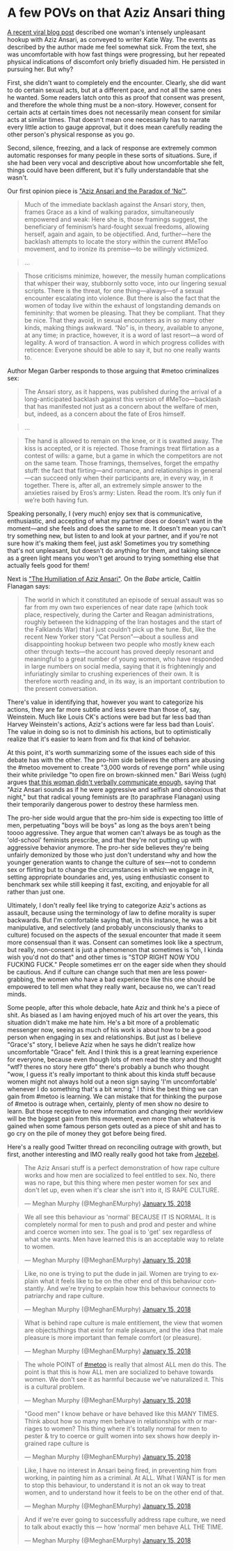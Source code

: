 # A few POVs on that Aziz Ansari thing

[A recent viral blog post](https://babe.net/2018/01/13/aziz-ansari-28355) described one woman's intensely unpleasant hookup with Aziz Ansari, as conveyed to writer Katie Way. The events as described by the author made me feel somewhat sick. From the text, she was uncomfortable with how fast things were progressing, but her repeated physical indications of discomfort only briefly disuaded him. He persisted in pursuing her. But why?

First, she didn't want to completely end the encounter. Clearly, she did want to do certain sexual acts, but at a different pace, and not all the same ones he wanted. Some readers latch onto this as proof that consent was present, and therefore the whole thing must be a non-story. However, consent for certain acts at certain times does not necessarily mean consent for similar acts at similar times. That doesn't mean one necessarily has to narrate every little action to gauge approval, but it does mean carefully reading the other person's physical response as you go. 

Second, silence, freezing, and a lack of response are extremely common automatic responses for many people in these sorts of situations. Sure, if she had been very vocal and descriptive about how uncomfortable she felt, things could have been different, but it's fully understandable that she wasn't. 

Our first opinion piece is ["Aziz Ansari and the Paradox of ‘No’"](https://www.theatlantic.com/entertainment/archive/2018/01/aziz-ansari-and-the-paradox-of-no/550556/).

> Much of the immediate backlash against the Ansari story, then, frames Grace as a kind of walking paradox, simultaneously empowered and weak: Here she is, those framings suggest, the beneficiary of feminism’s hard-fought sexual freedoms, allowing herself, again and again, to be objectified. And, further—here the backlash attempts to locate the story within the current #MeToo movement, and to ironize its premise—to be willingly victimized.

> ...

> Those criticisms minimize, however, the messily human complications that whisper their way, stubbornly sotto voce, into our lingering sexual scripts. There is the threat, for one thing—always—of a sexual encounter escalating into violence. But there is also the fact that the women of today live within the exhaust of longstanding demands on femininity: that women be pleasing. That they be compliant. That they be nice. That they avoid, in sexual encounters as in so many other kinds, making things awkward. “No” is, in theory, available to anyone, at any time; in practice, however, it is a word of last resort—a word of legality. A word of transaction. A word in which progress collides with reticence: Everyone should be able to say it, but no one really wants to.

Author Megan Garber responds to those arguing that #metoo criminalizes sex:

> The Ansari story, as it happens, was published during the arrival of a long-anticipated backlash against this version of #MeToo—backlash that has manifested not just as a concern about the welfare of men, but, indeed, as a concern about the fate of Eros himself.

> ...

> The hand is allowed to remain on the knee, or it is swatted away. The kiss is accepted, or it is rejected. Those framings treat flirtation as a contest of wills: a game, but a game in which the competitors are not on the same team. Those framings, themselves, forget the empathy stuff: the fact that flirting—and romance, and relationships in general—can succeed only when their participants are, in every way, in it together. There is, after all, an extremely simple answer to the anxieties raised by Eros’s army: Listen. Read the room. It’s only fun if we’re both having fun.

Speaking personally, I (very much) enjoy sex that is communicative, enthusiastic, and accepting of what my partner does or doesn't want in the moment—and she feels and does the same to me. It doesn't mean you can't try something new, but listen to and look at your partner, and if you're not sure how it's making them feel, just ask! Sometimes you try something that's not unpleasant, but doesn't do anything for them, and taking silence as a green light means you won't get around to trying something else that actually feels good for them!

Next is ["The Humiliation of Aziz Ansari"](https://www.theatlantic.com/entertainment/archive/2018/01/the-humiliation-of-aziz-ansari/550541/). On the *Babe* article, Caitlin Flanagan says:

>The world in which it constituted an episode of sexual assault was so far from my own two experiences of near date rape (which took place, respectively, during the Carter and Reagan administrations, roughly between the kidnapping of the Iran hostages and the start of the Falklands War) that I just couldn’t pick up the tune. But, like the recent New Yorker story “Cat Person”—about a soulless and disappointing hookup between two people who mostly knew each other through texts—the account has proved deeply resonant and meaningful to a great number of young women, who have responded in large numbers on social media, saying that it is frighteningly and infuriatingly similar to crushing experiences of their own. It is therefore worth reading and, in its way, is an important contribution to the present conversation.

There's value in identifying that, however you want to categorize his actions, they are far more subtle and less severe than those of, say, Weinstein. Much like Louis CK's actions were bad but far less bad than Harvey Weinstein's actions, Aziz's actions were far less bad than Louis'. The value in doing so is not to diminish his actions, but to optimistically realize that it's easier to learn from and fix that kind of behavior.

At this point, it's worth summarizing some of the issues each side of this debate has with the other. The pro-him side believes the others are abusing the #metoo movement to create "3,000 words of revenge porn" while using their white priviledge "to open fire on brown-skinned men." Bari Weiss (ugh) argues [that this woman didn't verbally communicate enough,](https://www.nytimes.com/2018/01/15/opinion/aziz-ansari-babe-sexual-harassment.html) saying that "Aziz Ansari sounds as if he were aggressive and selfish and obnoxious that night," but that radical young feminists are (to paraphrase Flanagan) using their temporarily dangerous power to destroy these harmless men. 

The pro-her side would argue that the pro-him side is expecting too little of men, perpetuating "boys will be boys" as long as the boys aren't being toooo aggressive. They argue that women can't always be as tough as the 'old-school' feminists prescribe, and that they're not putting up with aggressive behavior anymore. The pro-her side believes they're being unfairly demonized by those who just don't understand why and how the younger generation wants to change the culture of sex—not to condemn sex or flirting but to change the circumstances in which we engage in it, setting appropriate boundaries and, yes, using enthusiastic consent to benchmark sex while still keeping it fast, exciting, and enjoyable for all rather than just one.

Ultimately, I don't really feel like trying to categorize Aziz's actions as assault, because using the terminology of law to define morality is super backwards. But I'm comfortable saying that, in this instance, he was a bit manipulative, and selectively (and probably unconsciously thanks to culture) focused on the aspects of the sexual encounter that made it seem more consensual than it was. Consent can sometimes look like a spectrum, but really, non-consent is just a phenomenon that sometimes is "oh, I kinda wish you'd not do that" and other times is "STOP RIGHT NOW YOU FUCKING FUCK." People sometimes err on the eager side when they should be cautious. And if culture can change such that men are less power-grabbing, the women who have a bad experience like this one should be empowered to tell men what they really want, because no, we can't read minds.

Some people, after this whole debacle, hate Aziz and think he's a piece of shit. As biased as I am having enjoyed much of his art over the years, this situation didn't make me hate him. He's a bit more of a problematic messenger now, seeing as much of his work is about how to be a good person when engaging in sex and relationships. But just as I believe "Grace's" story, I believe Aziz when he says he didn't realize how uncomfortable "Grace" felt. And I think this is a great learning experience for everyone, because even though lots of men read the story and thought "wtf? theres no story here gtfo" there's probably a bunch who thought "wow, I guess it's really important to think about this kinda stuff because women might not always hold out a neon sign saying 'I'm uncomfortable' whenever I do something that's a bit wrong." I think the best thing we can gain from #metoo is learning. We can mistake that for thinking the purpose of #metoo is outrage when, certainly, plenty of men show no desire to learn. But those receptive to new information and changing their worldview will be the biggest gain from this movement, even more than whatever is gained when some famous person gets outed as a piece of shit and has to go cry on the pile of money they got before being fired.

Here's a really good Twitter thread on reconciling outrage with growth, but first, another interesting and IMO really really good hot take from [Jezebel](https://jezebel.com/babe-what-are-you-doing-1822114753).

<blockquote class="twitter-tweet" data-lang="en"><p lang="en" dir="ltr">The Aziz Ansari stuff is a perfect demonstration of how rape culture works and how men are socialized to feel entitled to sex. No, there was no rape, but this thing where men pester women for sex and don&#39;t let up, even when it&#39;s clear she isn&#39;t into it, IS RAPE CULTURE.</p>&mdash; Meghan Murphy (@MeghanEMurphy) <a href="https://twitter.com/MeghanEMurphy/status/952699346138492928?ref_src=twsrc%5Etfw">January 15, 2018</a></blockquote>  
<blockquote class="twitter-tweet" data-conversation="none" data-lang="en"><p lang="en" dir="ltr">We all see this behaviour as &#39;normal&#39; BECAUSE IT IS NORMAL. It is completely normal for men to push and prod and pester and whine and coerce women into sex. The goal is to &#39;get&#39; sex regardless of what she wants. Men have learned this is an acceptable way to relate to women.</p>&mdash; Meghan Murphy (@MeghanEMurphy) <a href="https://twitter.com/MeghanEMurphy/status/952699846787350528?ref_src=twsrc%5Etfw">January 15, 2018</a></blockquote>  
<blockquote class="twitter-tweet" data-conversation="none" data-lang="en"><p lang="en" dir="ltr">Like, no one is trying to put the dude in jail. Women are trying to explain what it feels like to be on the other end of this behaviour constantly. And we&#39;re trying to explain how this behaviour connects to patriarchy and rape culture.</p>&mdash; Meghan Murphy (@MeghanEMurphy) <a href="https://twitter.com/MeghanEMurphy/status/952700190774853633?ref_src=twsrc%5Etfw">January 15, 2018</a></blockquote>  
<blockquote class="twitter-tweet" data-conversation="none" data-lang="en"><p lang="en" dir="ltr">What is behind rape culture is male entitlement, the view that women are objects/things that exist for male pleasure, and the idea that male pleasure is more important than female comfort (or pleasure).</p>&mdash; Meghan Murphy (@MeghanEMurphy) <a href="https://twitter.com/MeghanEMurphy/status/952700568027348992?ref_src=twsrc%5Etfw">January 15, 2018</a></blockquote>  
<blockquote class="twitter-tweet" data-conversation="none" data-lang="en"><p lang="en" dir="ltr">The whole POINT of <a href="https://twitter.com/hashtag/metoo?src=hash&amp;ref_src=twsrc%5Etfw">#metoo</a> is really that almost ALL men do this. The point is that this is how ALL men are socialized to behave towards women. We don&#39;t see it as harmful because we&#39;ve naturalized it. This is a cultural problem.</p>&mdash; Meghan Murphy (@MeghanEMurphy) <a href="https://twitter.com/MeghanEMurphy/status/952700916724936704?ref_src=twsrc%5Etfw">January 15, 2018</a></blockquote>  
<blockquote class="twitter-tweet" data-conversation="none" data-lang="en"><p lang="en" dir="ltr">&quot;Good men&quot; I know behave or have behaved like this MANY TIMES. Think about how so many men behave in relationships with or marriages to women? This thing where it&#39;s totally normal for men to pester &amp; try to coerce or guilt women into sex shows how deeply ingrained rape culture is</p>&mdash; Meghan Murphy (@MeghanEMurphy) <a href="https://twitter.com/MeghanEMurphy/status/952701506217656320?ref_src=twsrc%5Etfw">January 15, 2018</a></blockquote>  
<blockquote class="twitter-tweet" data-conversation="none" data-lang="en"><p lang="en" dir="ltr">Like, I have no interest in Ansari being fired, in preventing him from working, in painting him as a criminal. At ALL. What I WANT is for men to stop this behaviour, to understand it is not an ok way to treat women, and to understand how it feels to be on the other end of that.</p>&mdash; Meghan Murphy (@MeghanEMurphy) <a href="https://twitter.com/MeghanEMurphy/status/952702094548418561?ref_src=twsrc%5Etfw">January 15, 2018</a></blockquote>  
<blockquote class="twitter-tweet" data-conversation="none" data-lang="en"><p lang="en" dir="ltr">And if we&#39;re ever going to successfully address rape culture, we need to talk about exactly this — how &#39;normal&#39; men behave ALL THE TIME.</p>&mdash; Meghan Murphy (@MeghanEMurphy) <a href="https://twitter.com/MeghanEMurphy/status/952702251189002243?ref_src=twsrc%5Etfw">January 15, 2018</a></blockquote>  
